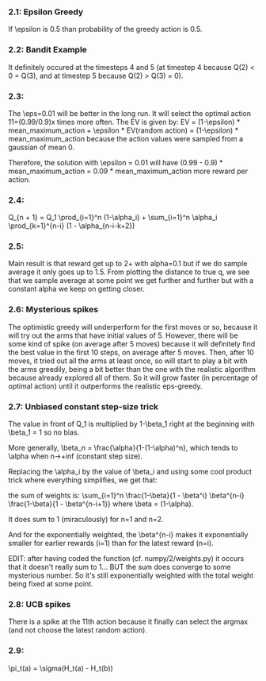 ### 2.1: Epsilon Greedy

If \epsilon is 0.5 than probability of the greedy action is 0.5.

### 2.2: Bandit Example

It definitely occured at the timesteps 4 and 5 (at timestep 4 because Q(2) < 0 = Q(3), and at timestep 5 because Q(2) > Q(3) = 0).

### 2.3:

The \eps=0.01 will be better in the long run. It will select the optimal action 11=(0.99/0.9)x times more often. The EV is given by: EV = (1-\epsilon) * mean_maximum_action + \epsilon * EV(random action) = (1-\epsilon) * mean_maximum_action because the action values were sampled from a gaussian of mean 0.

Therefore, the solution with \epsilon = 0.01 will have (0.99 - 0.9) * mean_maximum_action = 0.09 * mean_maximum_action more reward per action.

### 2.4:

Q_{n + 1} = Q_1 \prod_{i=1}^n (1-\alpha_i) + \sum_{i=1}^n \alpha_i \prod_{k=1}^{n-i} (1 - \alpha_{n-i-k+2})


### 2.5:

Main result is that reward get up to 2+ with alpha=0.1 but if we do sample average it only goes up to 1.5. From plotting the distance to true q, we see that we sample average at some point we get further and further but with a constant alpha we keep on getting closer.

### 2.6: Mysterious spikes

The optimistic greedy will underperform for the first moves or so, because it will try out the arms that have initial values of 5. However, there will be some kind of spike (on average after 5 moves) because it will definitely find the best value in the first 10 steps, on average after 5 moves. Then, after 10 moves, it tried out all the arms at least once, so will start to play a bit with the arms greedily, being a bit better than the one with the realistic algorithm because already explored all of them. So it will grow faster (in percentage of optimal action) until it outperforms the realistic eps-greedy.

### 2.7:  Unbiased constant step-size trick

The value in front of Q_1 is multiplied by 1-\beta_1 right at the beginning with \beta_1 = 1 so no bias.

More generally, \beta_n = \frac{\alpha}{1-(1-\alpha)^n}, which tends to \alpha when n->+inf (constant step size).


Replacing the \alpha_i by the value of \beta_i and using some cool product trick where everything simplifies, we get that:

the sum of weights is: \sum_{i=1}^n \frac{1-\beta}{1 - \beta^i} \beta^{n-i} \frac{1-\beta}{1 - \beta^{n-i+1}} where \beta = (1-\alpha).

It does sum to 1 (miraculously) for n=1 and n=2.

And for the exponentially weighted, the \beta^{n-i} makes it exponentially smaller for earlier rewards (i=1) than for the latest reward (n=i).

EDIT: after having coded the function (cf. numpy/2/weights.py) it occurs that it doesn't really sum to 1... BUT the sum does converge to some mysterious number. So it's still exponentially weighted with the total weight being fixed at some point.

### 2.8:  UCB spikes

There is a spike at the 11th action because it finally can select the argmax (and not choose the latest random action).

### 2.9:

\pi_t(a) = \sigma(H_t(a) - H_t(b))
